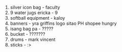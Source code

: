 1. silver icon bag - faculty
2. 9 water jugs
	ericka - 9
3. softball equipment - kaloy
4. banners - yra
	griffins  logo
	sitao  PH
	shopee
	hungry
5. isang bag pa  - ?????
6. bucket - ???????
7. drums - mark vincent
8. sticks - :>
